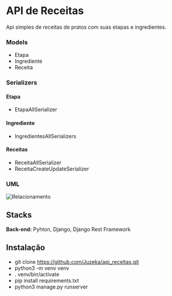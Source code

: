 # API de Receitas
Api simples de receitas de pratos com suas etapas e ingredientes.
### Models
- Etapa
- Ingrediente
- Receita
### Serializers
#### Etapa
- EtapaAllSerializer
#### Ingrediente
- IngredientesAllSerializers
#### Receitas
- ReceitaAllSerializer
- ReceitaCreateUpdateSerializer
### UML
![Relacionamento](https://github.com/Juzeka/api_receitas/blob/master/relacionamento.png?raw=true)
## Stacks
**Back-end:** Pyhton, Django, Django Rest Framework
## Instalação
- git clone https://github.com/Juzeka/api_receitas.git
- python3 -m venv venv
- . venv/bin/activate
- pip install requirements.txt
- python3 manage.py runserver